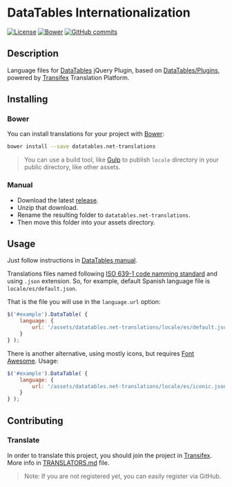 # DataTables Internationalization
[![License](https://img.shields.io/bower/l/datatables.net-translations.svg)](LICENSE)
[![Bower](https://img.shields.io/bower/v/datatables.net-translations.svg)](http://bower.io/search/?q=datatables.net-translations)
[![GitHub commits](https://img.shields.io/github/commits-since/nelson6e65/datatables.net-translations/v0.1.0.svg)]()


## Description
Language files for [DataTables](http://datatables.net) jQuery Plugin, based on [DataTables/Plugins](https://github.com/DataTables/Plugins), powered by [Transifex](https://www.transifex.com/nelson6e65/datatables-translations/) Translation Platform.

## Installing

### Bower
You can install translations for your project with [Bower](http://bower.io):

```bash
bower install --save datatables.net-translations
```

>You can use a build tool, like [Gulp](http://gulpjs.com/) to publish `locale` directory in your public directory, like other assets.

### Manual
- Download the latest [release](https://github.com/nelson6e65/datatables.net-translations/releases).
- Unzip that download.
- Rename the resulting folder to `datatables.net-translations`.
- Then move this folder into your assets directory.


## Usage
Just follow instructions in [DataTables manual](http://datatables.net/manual/i18n).

Translations files named following [ISO 639-1 code namming standard](http://www.loc.gov/standards/iso639-2/php/code_list.php) and using `.json` extension.
So, for example, default Spanish language file is `locale/es/default.json`.

That is the file you will use in the `language.url` option:

```js
$('#example').DataTable( {
    language: {
        url: '/assets/datatables.net-translations/locale/es/default.json'
    }
} );
```

There is another alternative, using mostly icons, but requires [Font Awesome](http://fortawesome.github.io/Font-Awesome/). Usage:

```js
$('#example').DataTable( {
    language: {
        url: '/assets/datatables.net-translations/locale/es/iconic.json'
    }
} );
```

## Contributing

### Translate
In order to translate this project, you should join the project in [Transifex](https://www.transifex.com/nelson6e65/datatables-translations/). More info in [TRANSLATORS.md](TRANSLATORS.md) file.

>Note: If you are not registered yet, you can easily register via GitHub.

